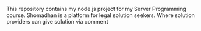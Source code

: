 This repository contains my node.js project for my Server Programming course. Shomadhan is a platform for legal solution seekers. Where solution providers can give solution via comment
